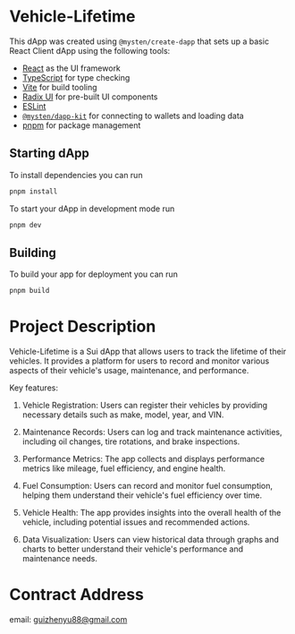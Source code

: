 # Vehicle-Lifetime

This dApp was created using `@mysten/create-dapp` that sets up a basic React
Client dApp using the following tools:

- [React](https://react.dev/) as the UI framework
- [TypeScript](https://www.typescriptlang.org/) for type checking
- [Vite](https://vitejs.dev/) for build tooling
- [Radix UI](https://www.radix-ui.com/) for pre-built UI components
- [ESLint](https://eslint.org/)
- [`@mysten/dapp-kit`](https://sdk.mystenlabs.com/dapp-kit) for connecting to
  wallets and loading data
- [pnpm](https://pnpm.io/) for package management

## Starting  dApp

To install dependencies you can run

```bash
pnpm install
```

To start your dApp in development mode run

```bash
pnpm dev
```

## Building

To build your app for deployment you can run

```bash
pnpm build
```

# Project Description

Vehicle-Lifetime is a Sui dApp that allows users to track the lifetime of their vehicles. It provides a platform for users to record and monitor various aspects of their vehicle's usage, maintenance, and performance.

Key features:

1. Vehicle Registration: Users can register their vehicles by providing necessary details such as make, model, year, and VIN.
2. Maintenance Records: Users can log and track maintenance activities, including oil changes, tire rotations, and brake inspections.
3. Performance Metrics: The app collects and displays performance metrics like mileage, fuel efficiency, and engine health.
4. Fuel Consumption: Users can record and monitor fuel consumption, helping them understand their vehicle's fuel efficiency over time.

5. Vehicle Health: The app provides insights into the overall health of the vehicle, including potential issues and recommended actions.
6. Data Visualization: Users can view historical data through graphs and charts to better understand their vehicle's performance and maintenance needs.

# Contract Address
email: guizhenyu88@gmail.com

